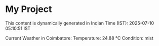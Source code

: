 # My Project

This content is dynamically generated in Indian Time (IST): 2025-07-10 05:10:51 IST


Current Weather in Coimbatore:
Temperature: 24.88 °C
Condition: mist
